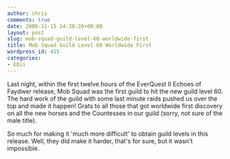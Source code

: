 ```yaml
---
author: chris
comments: true
date: 2006-11-15 14:28:26+00:00
layout: post
slug: mob-squad-guild-level-60-worldwide-first
title: Mob Squad Guild Level 60 Worldwide First
wordpress_id: 415
categories:
- EQii
---
```


Last night, within the first twelve hours of the EverQuest II Echoes of Faydwer release, Mob Squad was the first guild to hit the new guild level 60. The hard work of the guild with some last minute raids pushed us over the top and made it happen! Grats to all those that got worldwide first discovery on all the new horses and the Countesses in our guild (sorry, not sure of the male title).

So much for making it 'much more difficult' to obtain guild levels in this release. Well, they did make it harder, that's for sure, but it wasn't impossible.
